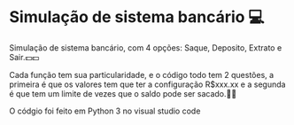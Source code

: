 
# Simulação de sistema bancário 💻

Simulação de sistema bancário, com 4 opções: Saque, Deposito, Extrato e Sair.💵💵

Cada função tem sua particularidade, e o código todo tem 2 questões, a primeira é que os valores tem que ter a configuração R$xxx.xx e a segunda é que tem um limite de vezes que o saldo pode ser sacado.🏦🏧

O códgio foi feito em Python 3 no visual studio code 
